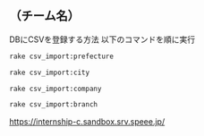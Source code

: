 ## （チーム名）

DBにCSVを登録する方法
以下のコマンドを順に実行
```sh
rake csv_import:prefecture
```
```sh
rake csv_import:city
```
```sh
rake csv_import:company
```
```sh
rake csv_import:branch
```
https://internship-c.sandbox.srv.speee.jp/
